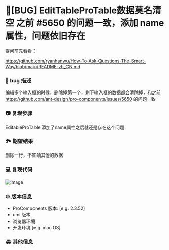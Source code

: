 # 🐛[BUG] EditTableProTable数据莫名清空 之前 #5650 的问题一致，添加 name属性，问题依旧存在

提问前先看看：

https://github.com/ryanhanwu/How-To-Ask-Questions-The-Smart-Way/blob/main/README-zh_CN.md

### 🐛 bug 描述

编辑多个输入框的时候，删除掉第一个，剩下输入框的数据都会清除掉，和之前 https://github.com/ant-design/pro-components/issues/5650 的问题一致

### 📷 复现步骤

EditableProTable 添加了name属性之后就还是存在这个问题

### 🏞 期望结果

删除一行，不影响其他的数据

### 💻 复现代码

![image](https://user-images.githubusercontent.com/48540122/216264007-5e44a05b-2ab8-463b-8345-dfb9beee779d.png)

### © 版本信息

- ProComponents 版本: [e.g. 2.3.52]
- umi 版本
- 浏览器环境
- 开发环境 [e.g. mac OS]

### 🚑 其他信息
